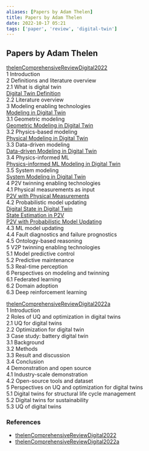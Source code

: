 ```yaml
---
aliases: [Papers by Adam Thelen]
title: Papers by Adam Thelen
date: 2022-10-17 05:21
tags: ['paper', 'review', 'digital-twin']
---
```


## Papers by Adam Thelen

[thelenComprehensiveReviewDigital2022](../zotero/thelenComprehensiveReviewDigital2022.md)  
1 Introduction  
2 Definitions and literature overview  
2.1 What is digital twin  
[Digital Twin Definition](../digital-twin/definition-DT.md)  
2.2 Literature overview  
3 Modeling enabling technologies  
[Modeling in Digital Twin](../DT-modeling/DT-modeling.md)  
3.1 Geometric modeling  
[Geometric Modeling in Digital Twin](../DT-modeling/DT-modeling-geometric.md)  
3.2 Physics-based modeling  
[Physical Modeling in Digital Twin](../DT-modeling/DT-modeling-physic.md)  
3.3 Data-driven modeling  
[Data-driven Modeling in Digital Twin](../DT-modeling/DT-modeling-data-driven.md)  
3.4 Physics-informed ML  
[Physics-informed ML Modeling in Digital Twin](../DT-modeling/DT-modeling-physic-informed-ML.md)  
3.5 System modeling  
[System Modeling in Digital Twin](../DT-modeling/DT-modeling-system.md)  
4 P2V twinning enabling technologies  
4.1 Physical measurements as input  
[P2V with Physical Measurements](../DT-P2V/p2v-physical.md)  
4.2 Probabilistic model updating  
[Digital State in Digital Twin](../DT-P2V/digital-state.md)  
[State Estimation in P2V](../DT-P2V/state-estimation.md)  
[P2V with Probabilistic Model Updating](../DT-P2V/state-estimation.md)  
4.3 ML model updating  
4.4 Fault diagnostics and failure prognostics  
4.5 Ontology-based reasoning  
5 V2P twinning enabling technologies  
5.1 Model predictive control  
5.2 Predictive maintenance  
5.3 Real-time perception  
6 Perspectives on modeling and twinning  
6.1 Federated learning  
6.2 Domain adoption  
6.3 Deep reinforcement learning

[thelenComprehensiveReviewDigital2022a](../zotero/thelenComprehensiveReviewDigital2022a.md)  
1 Introduction  
2 Roles of UQ and optimization in digital twins  
2.1 UQ for digital twins  
2.2 Optimization for digital twin  
3 Case study: battery digital twin  
3.1 Background  
3.2 Methods  
3.3 Result and discussion  
3.4 Conclusion  
4 Demonstration and open source  
4.1 Industry-scale demonstration  
4.2 Open-source tools and dataset  
5 Perspectives on UQ and optimization for digital twins  
5.1 Digital twins for structural life cycle management  
5.2 Digital twins for sustainability  
5.3 UQ of digital twins

### References

- [thelenComprehensiveReviewDigital2022](../zotero/thelenComprehensiveReviewDigital2022.md)
- [thelenComprehensiveReviewDigital2022a](../zotero/thelenComprehensiveReviewDigital2022a.md)
